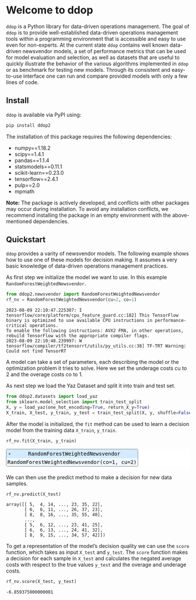 # Welcome to ddop


<!-- WARNING: THIS FILE WAS AUTOGENERATED! DO NOT EDIT! -->

`ddop` is a Python library for data-driven operations management. The
goal of `ddop` is to provide well-established data-driven operations
management tools within a programming environment that is accessible and
easy to use even for non-experts. At the current state `ddop` contains
well known data-driven newsvendor models, a set of performance metrics
that can be used for model evaluation and selection, as well as datasets
that are useful to quickly illustrate the behavior of the various
algorithms implemented in `ddop` or as benchmark for testing new models.
Through its consistent and easy-to-use interface one can run and compare
provided models with only a few lines of code.

## Install

`ddop` is available via PyPI using:

``` sh
pip install ddop2
```

The installation of this package requires the following dependencies:

- numpy==1.18.2
- scipy==1.4.1
- pandas==1.1.4
- statsmodels==0.11.1
- scikit-learn==0.23.0
- tensorflow==2.4.1
- pulp==2.0
- mpmath

**Note:** The package is actively developed, and conflicts with other
packages may occur during installation. To avoid any installation
conflicts, we recommend installing the package in an empty environment
with the above-mentioned dependencies.

## Quickstart

`ddop` provides a varity of newsvendor models. The following example
shows how to use one of these models for decision making. It assumes a
very basic knowledge of data-driven operations management practices.

As first step we initialize the model we want to use. In this example
`RandomForestWeightedNewsvendor`.

``` python
from ddop2.newsvendor import RandomForestWeightedNewsvendor
rf_nv = RandomForestWeightedNewsvendor(cu=2, co=1)
```

    2023-08-09 22:10:47.225307: I tensorflow/core/platform/cpu_feature_guard.cc:182] This TensorFlow binary is optimized to use available CPU instructions in performance-critical operations.
    To enable the following instructions: AVX2 FMA, in other operations, rebuild TensorFlow with the appropriate compiler flags.
    2023-08-09 22:10:48.239997: W tensorflow/compiler/tf2tensorrt/utils/py_utils.cc:38] TF-TRT Warning: Could not find TensorRT

A model can take a set of parameters, each describing the model or the
optimization problem it tries to solve. Here we set the underage costs
cu to 2 and the overage costs co to 1.

As next step we load the Yaz Dataset and split it into train and test
set.

``` python
from ddop2.datasets import load_yaz
from sklearn.model_selection import train_test_split
X, y = load_yaz(one_hot_encoding=True, return_X_y=True)
X_train, X_test, y_train, y_test = train_test_split(X, y, shuffle=False, random_state=0)
```

After the model is initialized, the `fit` method can be used to learn a
decision model from the training data `X_train`, `y_train`.

``` python
rf_nv.fit(X_train, y_train)
```

<style>#sk-container-id-1 {color: black;background-color: white;}#sk-container-id-1 pre{padding: 0;}#sk-container-id-1 div.sk-toggleable {background-color: white;}#sk-container-id-1 label.sk-toggleable__label {cursor: pointer;display: block;width: 100%;margin-bottom: 0;padding: 0.3em;box-sizing: border-box;text-align: center;}#sk-container-id-1 label.sk-toggleable__label-arrow:before {content: "▸";float: left;margin-right: 0.25em;color: #696969;}#sk-container-id-1 label.sk-toggleable__label-arrow:hover:before {color: black;}#sk-container-id-1 div.sk-estimator:hover label.sk-toggleable__label-arrow:before {color: black;}#sk-container-id-1 div.sk-toggleable__content {max-height: 0;max-width: 0;overflow: hidden;text-align: left;background-color: #f0f8ff;}#sk-container-id-1 div.sk-toggleable__content pre {margin: 0.2em;color: black;border-radius: 0.25em;background-color: #f0f8ff;}#sk-container-id-1 input.sk-toggleable__control:checked~div.sk-toggleable__content {max-height: 200px;max-width: 100%;overflow: auto;}#sk-container-id-1 input.sk-toggleable__control:checked~label.sk-toggleable__label-arrow:before {content: "▾";}#sk-container-id-1 div.sk-estimator input.sk-toggleable__control:checked~label.sk-toggleable__label {background-color: #d4ebff;}#sk-container-id-1 div.sk-label input.sk-toggleable__control:checked~label.sk-toggleable__label {background-color: #d4ebff;}#sk-container-id-1 input.sk-hidden--visually {border: 0;clip: rect(1px 1px 1px 1px);clip: rect(1px, 1px, 1px, 1px);height: 1px;margin: -1px;overflow: hidden;padding: 0;position: absolute;width: 1px;}#sk-container-id-1 div.sk-estimator {font-family: monospace;background-color: #f0f8ff;border: 1px dotted black;border-radius: 0.25em;box-sizing: border-box;margin-bottom: 0.5em;}#sk-container-id-1 div.sk-estimator:hover {background-color: #d4ebff;}#sk-container-id-1 div.sk-parallel-item::after {content: "";width: 100%;border-bottom: 1px solid gray;flex-grow: 1;}#sk-container-id-1 div.sk-label:hover label.sk-toggleable__label {background-color: #d4ebff;}#sk-container-id-1 div.sk-serial::before {content: "";position: absolute;border-left: 1px solid gray;box-sizing: border-box;top: 0;bottom: 0;left: 50%;z-index: 0;}#sk-container-id-1 div.sk-serial {display: flex;flex-direction: column;align-items: center;background-color: white;padding-right: 0.2em;padding-left: 0.2em;position: relative;}#sk-container-id-1 div.sk-item {position: relative;z-index: 1;}#sk-container-id-1 div.sk-parallel {display: flex;align-items: stretch;justify-content: center;background-color: white;position: relative;}#sk-container-id-1 div.sk-item::before, #sk-container-id-1 div.sk-parallel-item::before {content: "";position: absolute;border-left: 1px solid gray;box-sizing: border-box;top: 0;bottom: 0;left: 50%;z-index: -1;}#sk-container-id-1 div.sk-parallel-item {display: flex;flex-direction: column;z-index: 1;position: relative;background-color: white;}#sk-container-id-1 div.sk-parallel-item:first-child::after {align-self: flex-end;width: 50%;}#sk-container-id-1 div.sk-parallel-item:last-child::after {align-self: flex-start;width: 50%;}#sk-container-id-1 div.sk-parallel-item:only-child::after {width: 0;}#sk-container-id-1 div.sk-dashed-wrapped {border: 1px dashed gray;margin: 0 0.4em 0.5em 0.4em;box-sizing: border-box;padding-bottom: 0.4em;background-color: white;}#sk-container-id-1 div.sk-label label {font-family: monospace;font-weight: bold;display: inline-block;line-height: 1.2em;}#sk-container-id-1 div.sk-label-container {text-align: center;}#sk-container-id-1 div.sk-container {/* jupyter's `normalize.less` sets `[hidden] { display: none; }` but bootstrap.min.css set `[hidden] { display: none !important; }` so we also need the `!important` here to be able to override the default hidden behavior on the sphinx rendered scikit-learn.org. See: https://github.com/scikit-learn/scikit-learn/issues/21755 */display: inline-block !important;position: relative;}#sk-container-id-1 div.sk-text-repr-fallback {display: none;}</style><div id="sk-container-id-1" class="sk-top-container"><div class="sk-text-repr-fallback"><pre>RandomForestWeightedNewsvendor(co=1, cu=2)</pre><b>In a Jupyter environment, please rerun this cell to show the HTML representation or trust the notebook. <br />On GitHub, the HTML representation is unable to render, please try loading this page with nbviewer.org.</b></div><div class="sk-container" hidden><div class="sk-item"><div class="sk-estimator sk-toggleable"><input class="sk-toggleable__control sk-hidden--visually" id="sk-estimator-id-1" type="checkbox" checked><label for="sk-estimator-id-1" class="sk-toggleable__label sk-toggleable__label-arrow">RandomForestWeightedNewsvendor</label><div class="sk-toggleable__content"><pre>RandomForestWeightedNewsvendor(co=1, cu=2)</pre></div></div></div></div></div>

We can then use the predict method to make a decision for new data
samples.

``` python
rf_nv.predict(X_test)
```

    array([[ 5,  4, 14, ..., 23, 35, 22],
           [ 6,  6, 11, ..., 26, 37, 23],
           [ 8,  8, 16, ..., 35, 55, 40],
           ...,
           [ 5,  6, 12, ..., 23, 41, 25],
           [ 6,  6, 13, ..., 24, 41, 32],
           [ 8,  9, 15, ..., 34, 57, 42]])

To get a representation of the model’s decision quality we can use the
`score` function, which takes as input `X_test` and `y_test`. The
`score` function makes a decision for each sample in `X_test` and
calculates the negated average costs with respect to the true values
`y_test` and the overage and underage costs.

``` python
rf_nv.score(X_test, y_test)
```

    -6.859375000000001
